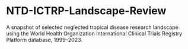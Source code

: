 # NTD-ICTRP-Landscape-Review
A snapshot of selected neglected tropical disease research landscape using the World Health Organization International Clinical Trials Registry Platform database, 1999–2023.
